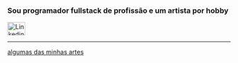 
<h3>Sou programador fullstack de profissão e um artista por hobby</h3>



 <a href="https://www.linkedin.com/in/alex3aguiar/">
   <img src="https://cdn.jsdelivr.net/gh/devicons/devicon/icons/linkedin/linkedin-original.svg" alt="Linkedin" width="40" height="30" />
  </a>
  <hr>
<a href="https://github.com/alex3aguiar/alex3aguiar/blob/main/arts.md">algumas das minhas artes</a>